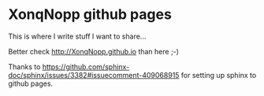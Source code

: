 # XonqNopp github pages

This is where I write stuff I want to share...

Better check http://XonqNopp.github.io than here ;-)

Thanks to https://github.com/sphinx-doc/sphinx/issues/3382#issuecomment-409068915 for setting up sphinx to github pages.

